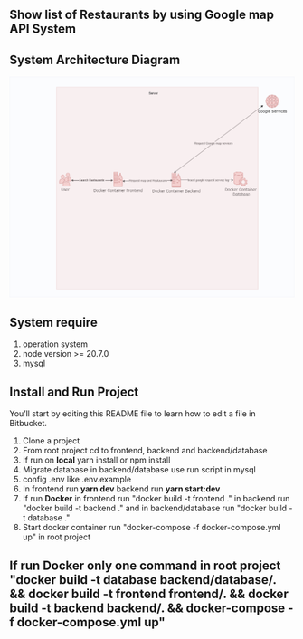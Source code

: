 ## Show list of Restaurants by using Google map API System

## System Architecture Diagram
![Alt text](system_diagram/system_architecture_diagram.png)

## System require
1. operation system
2. node version >= 20.7.0
3. mysql

## Install and Run Project

You’ll start by editing this README file to learn how to edit a file in Bitbucket.

1. Clone a project
2. From root project cd to frontend, backend and backend/database
3. If run on **local** yarn install or npm install
4. Migrate database in backend/database use run script in mysql
5. config .env like .env.example
6. In frontend run **yarn dev** backend run **yarn start:dev**
7. If run **Docker** in frontend run "docker build -t frontend ." in backend run "docker build -t backend ." and in backend/database run "docker build -t database ."
8. Start docker container run "docker-compose -f docker-compose.yml up" in root project

## If run Docker only one command in root project "docker build -t database backend/database/. && docker build -t frontend frontend/. && docker build -t backend backend/. && docker-compose -f docker-compose.yml up"